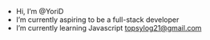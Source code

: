 - Hi, I’m @YoriD
- I’m currently aspiring to be a full-stack developer
- I’m currently learning Javascript
  topsylog21@gmail.com
